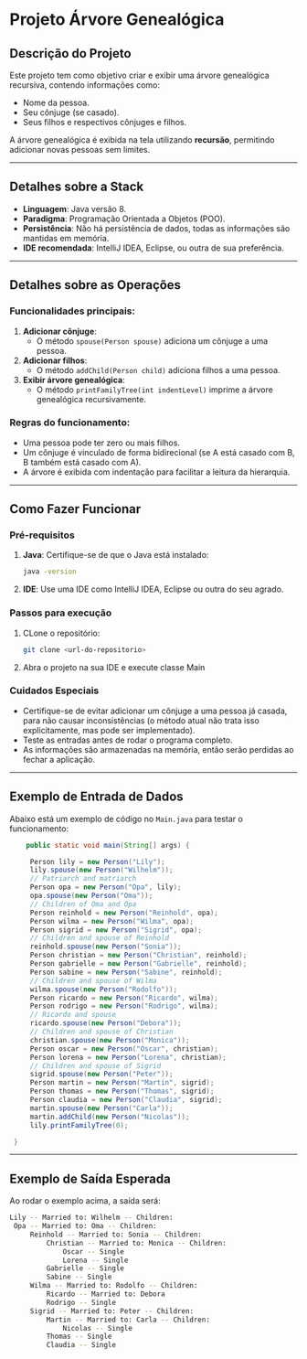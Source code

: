 # **Projeto Árvore Genealógica**

## **Descrição do Projeto**
Este projeto tem como objetivo criar e exibir uma árvore genealógica recursiva, contendo informações como:
- Nome da pessoa.
- Seu cônjuge (se casado).
- Seus filhos e respectivos cônjuges e filhos.

A árvore genealógica é exibida na tela utilizando **recursão**, permitindo adicionar novas pessoas sem limites.

---

## **Detalhes sobre a Stack**

- **Linguagem**: Java versão 8.
- **Paradigma**: Programação Orientada a Objetos (POO).
- **Persistência**: Não há persistência de dados, todas as informações são mantidas em memória.
- **IDE recomendada**: IntelliJ IDEA, Eclipse, ou outra de sua preferência.

---

## **Detalhes sobre as Operações**

### Funcionalidades principais:
1. **Adicionar cônjuge**:
    - O método `spouse(Person spouse)` adiciona um cônjuge a uma pessoa.
2. **Adicionar filhos**:
    - O método `addChild(Person child)` adiciona filhos a uma pessoa.
3. **Exibir árvore genealógica**:
    - O método `printFamilyTree(int indentLevel)` imprime a árvore genealógica recursivamente.

### Regras do funcionamento:
- Uma pessoa pode ter zero ou mais filhos.
- Um cônjuge é vinculado de forma bidirecional (se A está casado com B, B também está casado com A).
- A árvore é exibida com indentação para facilitar a leitura da hierarquia.

---

## **Como Fazer Funcionar**

### **Pré-requisitos**
1. **Java**: Certifique-se de que o Java está instalado:
   ```bash
   java -version
2. **IDE**: Use uma IDE como IntelliJ IDEA, Eclipse ou outra do seu agrado.

### **Passos para execução**
1. CLone o repositório:
    ```bash
    git clone <url-do-repositorio>
2. Abra o projeto na sua IDE e execute classe Main

### **Cuidados Especiais**
- Certifique-se de evitar adicionar um cônjuge a uma pessoa já casada, para não causar inconsistências (o método atual não trata isso explicitamente, mas pode ser implementado).
- Teste as entradas antes de rodar o programa completo.
- As informações são armazenadas na memória, então serão perdidas ao fechar a aplicação.

---
## **Exemplo de Entrada de Dados**
Abaixo está um exemplo de código no `Main.java` para testar o funcionamento:
   ```java
       public static void main(String[] args) {

        Person lily = new Person("Lily");
        lily.spouse(new Person("Wilhelm"));
        // Patriarch and matriarch
        Person opa = new Person("Opa", lily);
        opa.spouse(new Person("Oma"));
        // Children of Oma and Opa
        Person reinhold = new Person("Reinhold", opa);
        Person wilma = new Person("Wilma", opa);
        Person sigrid = new Person("Sigrid", opa);
        // Children and spouse of Reinhold
        reinhold.spouse(new Person("Sonia"));
        Person christian = new Person("Christian", reinhold);
        Person gabrielle = new Person("Gabrielle", reinhold);
        Person sabine = new Person("Sabine", reinhold);
        // Children and spouse of Wilma
        wilma.spouse(new Person("Rodolfo"));
        Person ricardo = new Person("Ricardo", wilma);
        Person rodrigo = new Person("Rodrigo", wilma);
        // Ricardo and spouse
        ricardo.spouse(new Person("Debora"));
        // Children and spouse of Christian
        christian.spouse(new Person("Monica"));
        Person oscar = new Person("Oscar", christian);
        Person lorena = new Person("Lorena", christian);
        // Children and spouse of Sigrid
        sigrid.spouse(new Person("Peter"));
        Person martin = new Person("Martin", sigrid);
        Person thomas = new Person("Thomas", sigrid);
        Person claudia = new Person("Claudia", sigrid);
        martin.spouse(new Person("Carla"));
        martin.addChild(new Person("Nicolas"));
        lily.printFamilyTree(0);

    }
```
---

## **Exemplo de Saída Esperada**
Ao rodar o exemplo acima, a saída será:
   ```bash
   Lily -- Married to: Wilhelm -- Children:
	Opa -- Married to: Oma -- Children:
		Reinhold -- Married to: Sonia -- Children:
			Christian -- Married to: Monica -- Children:
				Oscar -- Single
				Lorena -- Single
			Gabrielle -- Single
			Sabine -- Single
		Wilma -- Married to: Rodolfo -- Children:
			Ricardo -- Married to: Debora
			Rodrigo -- Single
		Sigrid -- Married to: Peter -- Children:
			Martin -- Married to: Carla -- Children:
				Nicolas -- Single
			Thomas -- Single
			Claudia -- Single



